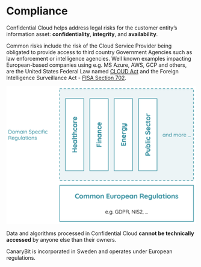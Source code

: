 # Compliance

Confidential Cloud helps address legal risks for the customer entity’s information asset: **confidentiality**, **integrity**, and **availability**.

Common risks include the risk of the Cloud Service Provider being obligated to provide access to third country Government Agencies such as law enforcement or intelligence agencies.
Well known examples impacting European-based companies using e.g. MS Azure, AWS, GCP and others, are the United States Federal Law named [CLOUD Act](https://www.alstonprivacy.com/cloud-act-impact-cross-border-access-contents-communications/) and the Foreign Intelligence Surveillance Act - [FISA Section 702](https://www.dni.gov/files/icotr/Section702-Basics-Infographic.pdf).

![Confidential Cloud Legal](./img/confidential-cloud-legal.png)

Data and algorithms processed in Confidential Cloud **cannot be technically accessed** by anyone else than their owners.

CanaryBit is incorporated in Sweden and operates under European regulations.
